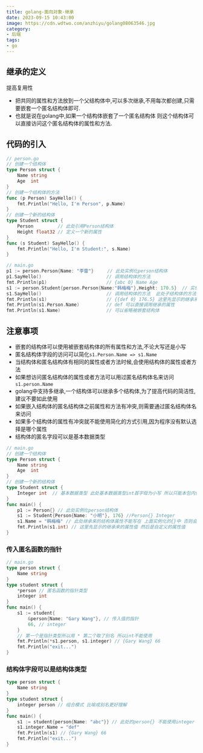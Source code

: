 ```yaml
---
title: golang-面向对象-继承
date: 2023-09-15 10:43:00
image: https://cdn.wdtwo.com/anzhiyu/golang08063546.jpg
category: 
- 后端
tags: 
- go
---
```


## 继承的定义
提高复用性
- 把共同的属性和方法放到一个父结构体中,可以多次继承,不用每次都创建,只需要嵌套一个匿名结构体即可.
- 也就是说在golang中,如果一个结构体嵌套了一个匿名结构体 则这个结构体可以直接访问这个匿名结构体的属性和方法.

## 代码的引入
```go
// person.go
// 创建一个结构体
type Person struct {
	Name string
	Age  int
}
// 创建一个结构体的方法
func (p Person) SayHello() {
	fmt.Println("Hello, I'm Person", p.Name)
}
// 创建一个新的结构体
type Student struct {
	Person         // 此处引用Person结构体
	Height float32 // 定义一个新的属性
}
func (s Student) SayHello() {
	fmt.Println("Hello, I'm Student:", s.Name)
}
```
```go
// main.go
p1 := person.Person{Name: "李雷"}     // 此处实例化person结构体
p1.SayHello()                        // 调用结构体的方法
fmt.Println(p1)                      // {abc 0} Name Age
s1 := person.Student{person.Person{Name:"韩梅梅"},Height: 170.5}  // 实例化Student结构体
s1.SayHello()                        // 调用结构体的方法  此处子结构体的方法可以覆盖父结构体的方法
fmt.Println(s1)                      // {{def 0} 176.5} 这里先显示的继承来的属性值 然后是自定义的属性值
fmt.Println(s1.Person.Name)          // def 可以直接调用继承的属性
fmt.Println(s1.Name)                 // 可以省略被嵌套结构体
```

## 注意事项

- 嵌套的结构体可以使用被嵌套结构体的所有属性和方法,不论大写还是小写
- 匿名结构体字段的访问可以简化`s1.Person.Name => s1.Name`
- 当结构体和匿名结构体有相同的属性或者方法时候,会使用结构体的属性或者方法
- 如果想访问匿名结构体的属性或者方法可以用过匿名结构体名来访问`s1.person.Name`
- golang中支持多继承,一个结构体可以继承多个结构体,为了提高代码的简洁性,建议不要如此使用
- 如果嵌入结构体的匿名结构体之前属性和方法有冲突,则需要通过匿名结构体名来访问
- 如果多个结构体的属性有冲突就不能使用简化的方式引用,因为程序没有默认选择是哪个属性
- 结构体的匿名字段可以是基本数据类型

```go
// main.go
// 创建一个结构体
type Person struct {
	Name string
	Age  int
}
// 创建一个新的结构体
type Student struct {
	Integer int  // 基本数据类型 此处基本数据类型int首字母为小写 所以只能本包内使用 如果想要其他包使用需要给int取别名 例如 Integer int
}
func main() {
	p1 := Person{} // 此处实例化person结构体
	s1 := Student{Person{Name: "小明"}, 176} //Person{} Integer
	s1.Name = "韩梅梅" // 此处继承来的结构体属性不能写在 上面实例化的{}中 否则会报错
	fmt.Println(s1.int) // 这里先显示的继承来的属性值 然后是自定义的属性值
}
```

### 传入匿名函数的指针
```go
// main.go
type person struct {
	Name string
}
type student struct {
	*person // 匿名函数的指针类型
	integer int
}
func main() {
	s1 := student{
		&person{Name: "Gary Wang"}, // 传入值的指针
		66, // integer
	}
	// 第一个是指针类型所以用 * 第二个取了别名 所以int不能使用
	fmt.Println(*s1.person, s1.integer) // {Gary Wang} 66
	fmt.Println("exit...")
}
```
### 结构体字段可以是结构体类型

```go
type person struct {
	Name string
}
type student struct {
	integer person // 组合模式 比喻成别名更好理解
}
func main() {
	s1 := student{person{Name: "abc"}} // 此处的person{} 不能使用integer  因为实际写的是 integer:Person{}
	s1.integer.Name = "def"
	fmt.Println(s1) // {Gary Wang} 66
	fmt.Println("exit...")
}
```

